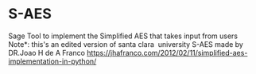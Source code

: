# S-AES
Sage Tool to implement the Simplified AES that takes input from users
Note*: this's an edited version of santa clara  university  S-AES made by DR.Joao H de A Franco
https://jhafranco.com/2012/02/11/simplified-aes-implementation-in-python/
